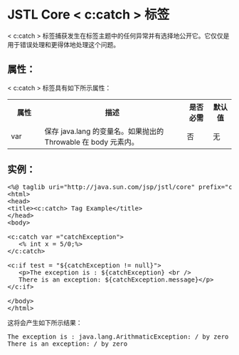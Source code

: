 # JSTL Core < c:catch > 标签

< c:catch > 标签捕获发生在标签主题中的任何异常并有选择地公开它。它仅仅是用于错误处理和更得体地处理这个问题。

## 属性：

< c:catch > 标签具有如下所示属性：

<table class="table table-bordered">
<tr><th style="width:15%">属性</th><th>描述 </th><th>是否必需</th><th>默认值</th></tr>
<tr><td>var</td><td>保存 java.lang 的变量名。如果抛出的 Throwable 在 body 元素内。</td><td>否</td><td>无</td></tr>
</table>

## 实例：

<pre class="prettyprint notranslate tryit">
&lt;%@ taglib uri="http://java.sun.com/jsp/jstl/core" prefix="c" %&gt;
&lt;html&gt;
&lt;head&gt;
&lt;title&gt;&lt;c:catch&gt; Tag Example&lt;/title&gt;
&lt;/head&gt;
&lt;body&gt;

&lt;c:catch var ="catchException"&gt;
   &lt;% int x = 5/0;%&gt;
&lt;/c:catch&gt;

&lt;c:if test = "${catchException != null}"&gt;
   &lt;p&gt;The exception is : ${catchException} &lt;br /&gt;
   There is an exception: ${catchException.message}&lt;/p&gt;
&lt;/c:if&gt;

&lt;/body&gt;
&lt;/html&gt;
</pre>

这将会产生如下所示结果：

<pre class="result notranslate">
The exception is : java.lang.ArithmaticException: / by zero
There is an exception: / by zero
</pre>
